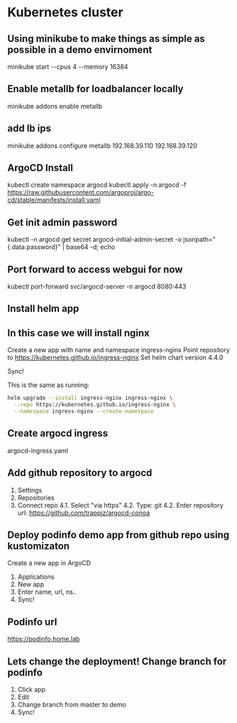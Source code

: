 # Kubernetes cluster
## Using minikube to make things as simple as possible in a demo envirnoment

minikube start --cpus 4 --memory 16384

## Enable metallb for loadbalancer locally
minikube addons enable metallb

## add lb ips
minikube addons configure metallb
192.168.39.110
192.168.39.120

## ArgoCD Install
kubectl create namespace argocd
kubectl apply -n argocd -f https://raw.githubusercontent.com/argoproj/argo-cd/stable/manifests/install.yaml

## Get init admin password
kubectl -n argocd get secret argocd-initial-admin-secret -o jsonpath="{.data.password}" | base64 -d; echo

## Port forward to access webgui for now
kubectl port-forward svc/argocd-server -n argocd 8080:443


## Install helm app 
## In this case we will install nginx

Create a new app with name and namespace ingress-nginx
Point repository to https://kubernetes.github.io/ingress-nginx
Set helm chart version 4.4.0

Sync!

This is the same as running:

```bash
helm upgrade --install ingress-nginx ingress-nginx \
  --repo https://kubernetes.github.io/ingress-nginx \
  --namespace ingress-nginx --create-namespace
```

## Create argocd ingress
argocd-ingress.yaml

## Add github repository to argocd
1. Settings
2. Repositories
3. Connect repo
4.1. Select "via https"
4.2. Type: git
4.2. Enter repository url: https://github.com/trappiz/argocd-conoa

## Deploy podinfo demo app from github repo using kustomizaton
Create a new app in ArgoCD
1. Applications
2. New app
3. Enter name, url, ns..
4. Sync!

## Podinfo url
https://podinfo.home.lab

## Lets change the deployment! Change branch for podinfo
1. Click app
2. Edit
3. Change branch from master to demo
4. Sync!
